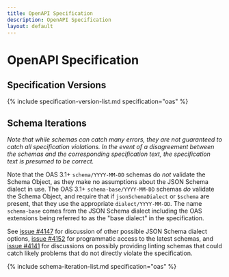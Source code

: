 ```yaml
---
title: OpenAPI Specification
description: OpenAPI Specification
layout: default
---
```


# OpenAPI Specification

## Specification Versions

{% include specification-version-list.md specification="oas" %}

## Schema Iterations

_Note that while schemas can catch many errors, they are not guaranteed to catch all specification violations.  In the event of a disagreement between the schemas and the corresponding specification text, the specification text is presumed to be correct._

Note that the OAS 3.1+ `schema/YYYY-MM-DD` schemas do _not_ validate the Schema Object, as they make no assumptions about the JSON Schema dialect in use.  The OAS 3.1+ `schema-base/YYYY-MM-DD` schemas _do_ validate the Schema Object, and require that if `jsonSchemaDialect` or `$schema` are present, that they use the appropriate `dialect/YYYY-MM-DD`.  The name `schema-base` comes from the JSON Schema dialect including the OAS extensions being referred to as the "base dialect" in the specification.

See [issue #4147](https://github.com/OAI/OpenAPI-Specification/issues/4147) for discussion of other possible JSON Schema dialect options, [issue #4152](https://github.com/OAI/OpenAPI-Specification/issues/4152) for programmatic access to the latest schemas, and [issue #4141](https://github.com/OAI/OpenAPI-Specification/issues/4141) for discussions on possibly providing linting schemas that could catch likely problems that do not directly violate the specification.

{% include schema-iteration-list.md specification="oas" %}
